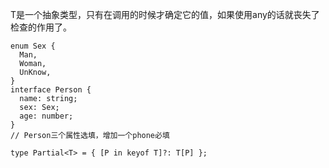 T是一个抽象类型，只有在调用的时候才确定它的值，如果使用any的话就丧失了检查的作用了。
```JS
enum Sex {
  Man,
  Woman,
  UnKnow,
}
interface Person {
  name: string;
  sex: Sex;
  age: number;
}
// Person三个属性选填，增加一个phone必填

type Partial<T> = { [P in keyof T]?: T[P] };
```